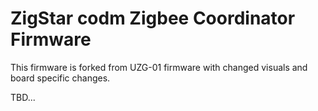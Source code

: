 # ZigStar codm Zigbee Coordinator Firmware

This firmware is forked from UZG-01 firmware with changed visuals and board specific changes.

TBD...